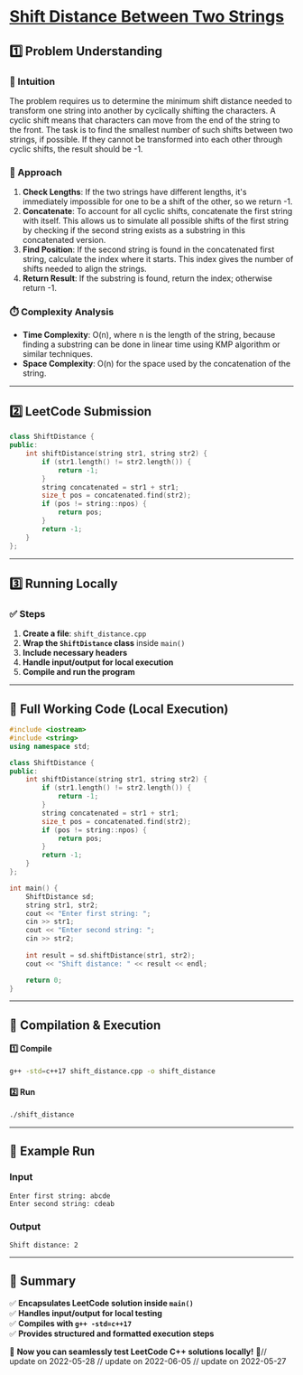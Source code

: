 # **[Shift Distance Between Two Strings](https://leetcode.com/problems/shift-distance-between-two-strings/description/)**  

## **1️⃣ Problem Understanding**  
### **📌 Intuition**  
The problem requires us to determine the minimum shift distance needed to transform one string into another by cyclically shifting the characters. A cyclic shift means that characters can move from the end of the string to the front. The task is to find the smallest number of such shifts between two strings, if possible. If they cannot be transformed into each other through cyclic shifts, the result should be -1.

### **🚀 Approach**  
1. **Check Lengths**: If the two strings have different lengths, it's immediately impossible for one to be a shift of the other, so we return -1. 
2. **Concatenate**: To account for all cyclic shifts, concatenate the first string with itself. This allows us to simulate all possible shifts of the first string by checking if the second string exists as a substring in this concatenated version.
3. **Find Position**: If the second string is found in the concatenated first string, calculate the index where it starts. This index gives the number of shifts needed to align the strings. 
4. **Return Result**: If the substring is found, return the index; otherwise return -1.

### **⏱️ Complexity Analysis**  
- **Time Complexity**: O(n), where n is the length of the string, because finding a substring can be done in linear time using KMP algorithm or similar techniques.  
- **Space Complexity**: O(n) for the space used by the concatenation of the string.  

---  

## **2️⃣ LeetCode Submission**  
```cpp
class ShiftDistance {
public:
    int shiftDistance(string str1, string str2) {
        if (str1.length() != str2.length()) {
            return -1;
        }
        string concatenated = str1 + str1;
        size_t pos = concatenated.find(str2);
        if (pos != string::npos) {
            return pos;
        }
        return -1;
    }
};
```  

---  

## **3️⃣ Running Locally**  
### **✅ Steps**  
1. **Create a file**: `shift_distance.cpp`  
2. **Wrap the `ShiftDistance` class** inside `main()`  
3. **Include necessary headers**  
4. **Handle input/output for local execution**  
5. **Compile and run the program**  

---  

## **📝 Full Working Code (Local Execution)**  
```cpp
#include <iostream>
#include <string>
using namespace std;

class ShiftDistance {
public:
    int shiftDistance(string str1, string str2) {
        if (str1.length() != str2.length()) {
            return -1;
        }
        string concatenated = str1 + str1;
        size_t pos = concatenated.find(str2);
        if (pos != string::npos) {
            return pos;
        }
        return -1;
    }
};

int main() {
    ShiftDistance sd;
    string str1, str2;
    cout << "Enter first string: ";
    cin >> str1;
    cout << "Enter second string: ";
    cin >> str2;
    
    int result = sd.shiftDistance(str1, str2);
    cout << "Shift distance: " << result << endl;

    return 0;
}
```  

---  

## **🔧 Compilation & Execution**  
#### **1️⃣ Compile**  
```bash
g++ -std=c++17 shift_distance.cpp -o shift_distance
```  

#### **2️⃣ Run**  
```bash
./shift_distance
```  

---  

## **🎯 Example Run**  
### **Input**  
```
Enter first string: abcde
Enter second string: cdeab
```  
### **Output**  
```
Shift distance: 2
```  

---  

## **📌 Summary**  
✅ **Encapsulates LeetCode solution inside `main()`**  
✅ **Handles input/output for local testing**  
✅ **Compiles with `g++ -std=c++17`**  
✅ **Provides structured and formatted execution steps**  

🚀 **Now you can seamlessly test LeetCode C++ solutions locally!** 🚀// update on 2022-05-28
// update on 2022-06-05
// update on 2022-05-27
